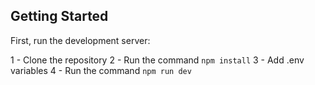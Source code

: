 
## Getting Started

First, run the development server:

1 -  Clone the repository
2 - Run the command
    ```
        npm install
    ```
3 - Add .env variables
4 - Run the command
    ```
        npm run dev
    ```
